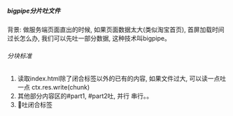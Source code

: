 ##### bigpipe分片吐文件

背景: 做服务端页面直出的时候, 如果页面数据太大(类似淘宝首页), 首屏加载时间过长怎么办, 我们可以先吐一部分数据, 这种技术叫bigpipe。


###### 分块标准
1. 读取index.html除了闭合标签以外的已有的内容, 如果文件过大, 可以读一点吐一点  ctx.res.write(chunk)
2. 其他部分内容区的#part1, #part2吐, 并行 串行。。
3. 吐闭合标签</body></html>